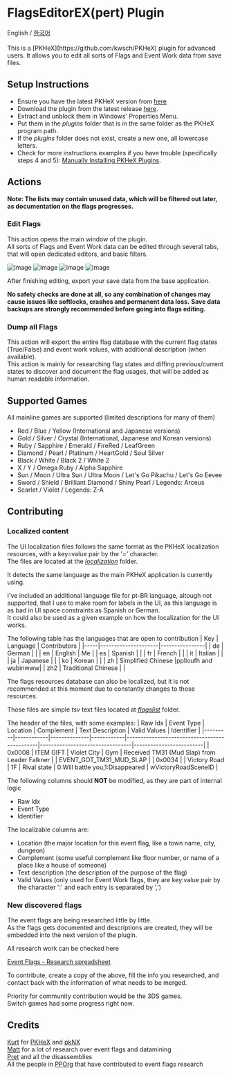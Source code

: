 # FlagsEditorEX(pert) Plugin

<div>
  <span>English</span> / <a href="README-ko.md">한국어</a>
</div>
<br>
This is a [PKHeX](https://github.com/kwsch/PKHeX) plugin for advanced users.
It allows you to edit all sorts of Flags and Event Work data from save files.

## Setup Instructions
- Ensure you have the latest PKHeX version from [here](https://projectpokemon.org/pkhex/)
- Download the plugin from the latest release [here](https://github.com/fattard/FlagsEditorEXPlugin/releases/latest).
- Extract and unblock them in Windows' Properties Menu.
- Put them in the *plugins* folder that is in the same folder as the PKHeX program path.
- If the *plugins* folder does not exist, create a new one, all lowercase letters.
- Check for more instructions examples if you have trouble (specifically steps 4 and 5): [Manually Installing PKHeX Plugins](https://github.com/architdate/PKHeX-Plugins/wiki/Installing-PKHeX-Plugins#manual-installation-or-installing-older-releases).

## Actions

**Note: The lists may contain unused data, which will be filtered out later, as documentation on the flags progresses.**  

### Edit Flags

This action opens the main window of the plugin.  
All sorts of Flags and Event Work data can be edited through several tabs, that will open dedicated editors, and basic filters.  

![image](https://github.com/fattard/FlagsEditorEXPlugin/assets/1159052/bdc96090-d506-49b6-9c21-3283a999a0bf)
![image](https://github.com/fattard/FlagsEditorEXPlugin/assets/1159052/5d7ccace-e6de-4a54-9a08-f39d2458c1ee)
![image](https://github.com/fattard/FlagsEditorEXPlugin/assets/1159052/5aff3825-be2f-4f3d-aee2-489a599eb354)
![image](https://github.com/fattard/FlagsEditorEXPlugin/assets/1159052/640c5696-6939-4ba6-8d7a-23d40264bc68)

After finishing editing, export your save data from the base application.

**No safety checks are done at all, so any combination of changes may cause issues like softlocks, crashes and permanent data loss.**
**Save data backups are strongly recommended before going into flags editing.**

### Dump all Flags

This action will export the entire flag database with the current flag states (True/False) and event work values, with additional description (when available).  
This action is mainly for researching flag states and diffing previous/current states to discover and document the flag usages, that will be added as human readable information.  

## Supported Games
All mainline games are supported (limited descriptions for many of them)

- Red / Blue / Yellow (International and Japanese versions)
- Gold / Silver / Crystal (International, Japanese and Korean versions)
- Ruby / Sapphire / Emerald / FireRed / LeafGreen
- Diamond / Pearl / Platinum / HeartGold / Soul Silver
- Black / White / Black 2 / White 2
- X / Y / Omega Ruby / Alpha Sapphire
- Sun / Moon / Ultra Sun / Ultra Moon / Let's Go Pikachu / Let's Go Eevee
- Sword / Shield / Brilliant Diamond / Shiny Pearl / Legends: Arceus
- Scarlet / Violet / Legends: Z-A

## Contributing

### Localized content

The UI localization files follows the same format as the PKHeX localization resources, with a key=value pair by the '=' character.  
The files are located at the [_localization_](/localization) folder.

It detects the same language as the main PKHeX application is currently using.

I've included an additional language file for pt-BR language, altough not supported, that I use to make room for labels in the UI, as this language is as bad in UI space constraints as Spanish or German.  
It could also be used as a given example on how the localization for the UI works.

The following table has the languages that are open to contribution
| Key | Language            | Contributors   |
|-----|---------------------|----------------|
| de  | German              |                |
| en  | English             | Me             |
| es  | Spanish             |                |
| fr  | French              |                |
| it  | Italian             |                |
| ja  | Japanese            |                |
| ko  | Korean              |                |
| zh  | Simplified Chinese  |pplloufh and wubinwww|
| zh2 | Traditional Chinese |                |

The flags resources database can also be localized, but it is not recommended at this moment due to constantly changes to those resources.

Those files are simple _tsv_ text files located at  [_flagslist_](/flagslist) folder.

The header of the files, with some examples:
| Raw Idx | Event Type | Location     | Complement | Text Description                             | Valid Values                    | Identifier              |
|---------|------------|--------------|------------|----------------------------------------------|---------------------------------|-------------------------|
| 0x0008  | ITEM GIFT  | Violet City  | Gym        | Received TM31 (Mud Slap) from Leader Falkner |                                 | EVENT_GOT_TM31_MUD_SLAP |
| 0x0034  |            | Victory Road | 1F         | Rival state                                  | 0:Will battle you,1:Disappeared | wVictoryRoadSceneID     |

The following columns should **NOT** be modified, as they are part of internal logic
- Raw Idx
- Event Type
- Identifier

The localizable columns are:
- Location (the major location for this event flag, like a town name, city, dungeon)
- Complement (some useful complement like floor number, or name of a place like a house of someone)
- Text description (the description of the purpose of the flag)
- Valid Values (only used for Event Work flags, they are key:value pair by the character ':' and each entry is separated by ',')

### New discovered flags

The event flags are being researched little by little.  
As the flags gets documented and descriptions are created, they will be embedded into the next version of the plugin.

All research work can be checked here

[Event Flags - Research spreadsheet](https://docs.google.com/spreadsheets/d/1PkY3AVafdOEqKiD_TzD4hTDRvf39ad-eI7e4JylyVII/copy)

To contribute, create a copy of the above, fill the info you researched, and contact back with the information of what needs to be merged.

Priority for community contribution would be the 3DS games.  
Switch games had some progress right now.

## Credits

[Kurt](https://github.com/kwsch) for [PKHeX](https://github.com/kwsch/PKHeX) and [pkNX](https://github.com/kwsch/pkNX)  
[Matt](https://github.com/sora10pls) for a lot of research over event flags and datamining  
[Pret](https://github.com/Pret) and all the disassemblies  
All the people in [PPOrg](https://projectpokemon.org) that have contributed to event flags research

